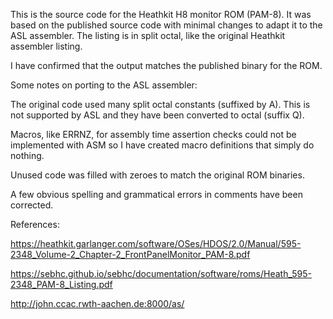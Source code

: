 This is the source code for the Heathkit H8 monitor ROM (PAM-8). It
was based on the published source code with minimal changes to adapt
it to the ASL assembler. The listing is in split octal, like the
original Heathkit assembler listing.

I have confirmed that the output matches the published binary for the
ROM.

Some notes on porting to the ASL assembler:

The original code used many split octal constants (suffixed by A).
This is not supported by ASL and they have been converted to octal
(suffix Q).

Macros, like ERRNZ, for assembly time assertion checks could not be
implemented with ASM so I have created macro definitions that simply
do nothing.

Unused code was filled with zeroes to match the original ROM binaries.

A few obvious spelling and grammatical errors in comments have been
corrected.

References:

https://heathkit.garlanger.com/software/OSes/HDOS/2.0/Manual/595-2348_Volume-2_Chapter-2_FrontPanelMonitor_PAM-8.pdf

https://sebhc.github.io/sebhc/documentation/software/roms/Heath_595-2348_PAM-8_Listing.pdf

http://john.ccac.rwth-aachen.de:8000/as/
